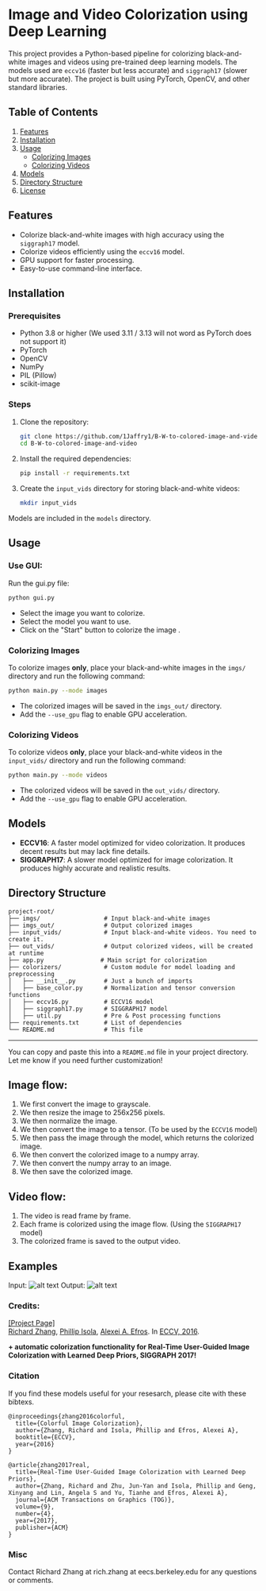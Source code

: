 
# Image and Video Colorization using Deep Learning

This project provides a Python-based pipeline for colorizing black-and-white images and videos using pre-trained deep learning models. The models used are `eccv16` (faster but less accurate) and `siggraph17` (slower but more accurate). The project is built using PyTorch, OpenCV, and other standard libraries.

## Table of Contents
1. [Features](#features)
2. [Installation](#installation)
3. [Usage](#usage)
   - [Colorizing Images](#colorizing-images)
   - [Colorizing Videos](#colorizing-videos)
4. [Models](#models)
5. [Directory Structure](#directory-structure)
6. [License](#license)

## Features
- Colorize black-and-white images with high accuracy using the `siggraph17` model.
- Colorize videos efficiently using the `eccv16` model.
- GPU support for faster processing.
- Easy-to-use command-line interface.

## Installation

### Prerequisites
- Python 3.8 or higher (We used 3.11 / 3.13 will not word as PyTorch does not support it)
- PyTorch
- OpenCV
- NumPy
- PIL (Pillow)
- scikit-image

### Steps
1. Clone the repository:
   ```bash
   git clone https://github.com/1Jaffry1/B-W-to-colored-image-and-video.git
   cd B-W-to-colored-image-and-video
   ```

2. Install the required dependencies:
   ```bash
   pip install -r requirements.txt
   ```
3. Create the `input_vids` directory for storing black-and-white videos:
   ```bash
   mkdir input_vids
   ```
Models are included in the `models` directory.

## Usage
### Use GUI: 
Run the gui.py file:
```bash
python gui.py
```
- Select the image  you want to colorize.
- Select the model you want to use.
- Click on the "Start" button to colorize the image .

### Colorizing Images
To colorize images **only**, place your black-and-white images in the `imgs/` directory and run the following command:
```bash
python main.py --mode images 
```
- The colorized images will be saved in the `imgs_out/` directory.
- Add the `--use_gpu` flag to enable GPU acceleration.

### Colorizing Videos
To colorize videos **only**, place your black-and-white videos in the `input_vids/` directory and run the following command:
```bash
python main.py --mode videos
```
- The colorized videos will be saved in the `out_vids/` directory.
- Add the `--use_gpu` flag to enable GPU acceleration.

## Models
- **ECCV16**: A faster model optimized for video colorization. It produces decent results but may lack fine details.
- **SIGGRAPH17**: A slower model optimized for image colorization. It produces highly accurate and realistic results.

## Directory Structure
```
project-root/
├── imgs/                  # Input black-and-white images
├── imgs_out/              # Output colorized images
├── input_vids/            # Input black-and-white videos. You need to create it.
├── out_vids/              # Output colorized videos, will be created at runtime
├── app.py                # Main script for colorization
├── colorizers/            # Custom module for model loading and preprocessing
│   ├── __init__.py        # Just a bunch of imports
│   ├── base_color.py      # Normalization and tensor conversion functions
│   ├── eccv16.py          # ECCV16 model
│   ├── siggraph17.py      # SIGGRAPH17 model
│   ├── util.py            # Pre & Post processing functions
├── requirements.txt       # List of dependencies
└── README.md              # This file
``` 
---

You can copy and paste this into a `README.md` file in your project directory. Let me know if you need further customization!

## Image flow:
1. We first convert the image to grayscale.
2. We then resize the image to 256x256 pixels.
3. We then normalize the image.
4. We then convert the image to a tensor. (To be used by the `ECCV16`  model)
5. We then pass the image through the model, which returns the colorized image.
6. We then convert the colorized image to a numpy array.
7. We then convert the numpy array to an image.
8. We then save the colorized image.

## Video flow:
1. The video is read frame by frame.
2. Each frame is colorized using the image flow. (Using the `SIGGRAPH17` model)
3. The colorized frame is saved to the output video.

Examples
---
Input:
![alt text](imgs/ILSVRC2012_val_00041580.JPEG)
Output:
![alt text](imgs_out/ILSVRC2012_val_00041580.JPEG)


### Credits:

 [[Project Page]](http://richzhang.github.io/colorization/) <br>
[Richard Zhang](https://richzhang.github.io/), [Phillip Isola](http://web.mit.edu/phillipi/), [Alexei A. Efros](http://www.eecs.berkeley.edu/~efros/). In [ECCV, 2016](http://arxiv.org/pdf/1603.08511.pdf).

**+ automatic colorization functionality for Real-Time User-Guided Image Colorization with Learned Deep Priors, SIGGRAPH 2017!**

### Citation ###

If you find these models useful for your resesarch, please cite with these bibtexs.

```
@inproceedings{zhang2016colorful,
  title={Colorful Image Colorization},
  author={Zhang, Richard and Isola, Phillip and Efros, Alexei A},
  booktitle={ECCV},
  year={2016}
}

@article{zhang2017real,
  title={Real-Time User-Guided Image Colorization with Learned Deep Priors},
  author={Zhang, Richard and Zhu, Jun-Yan and Isola, Phillip and Geng, Xinyang and Lin, Angela S and Yu, Tianhe and Efros, Alexei A},
  journal={ACM Transactions on Graphics (TOG)},
  volume={9},
  number={4},
  year={2017},
  publisher={ACM}
}
```

### Misc ###
Contact Richard Zhang at rich.zhang at eecs.berkeley.edu for any questions or comments.
